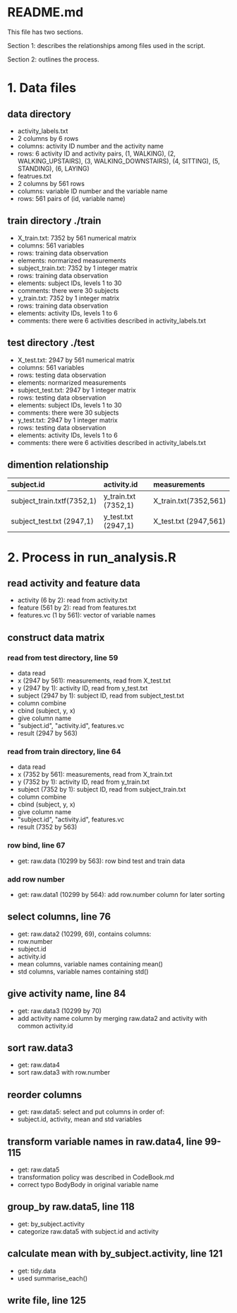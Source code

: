 README.md
=========
This file has two sections.

Section 1: describes the relationships among files used in the script.

Section 2: outlines the process.

# 1. Data files

## data directory

* activity_labels.txt
 * 2 columns by 6 rows
 * columns: activity ID number and the activity name
 * rows: 6 activity ID and activity pairs, (1, WALKING), (2, WALKING_UPSTAIRS), 
(3, WALKING_DOWNSTAIRS), (4, SITTING), (5, STANDING), (6, LAYING)
* featrues.txt
 * 2 columns by 561 rows
 * columns: variable ID number and the variable name
 * rows: 561 pairs of (id, variable name)

## train directory ./train

* X_train.txt: 7352 by 561 numerical matrix
 * columns: 561 variables
 * rows: training data observation
 * elements: normarized measurements
* subject_train.txt: 7352 by 1 integer matrix
 * rows: training data observation
 * elements: subject IDs, levels 1 to 30
 * comments: there were 30 subjects
* y_train.txt: 7352 by 1 integer matrix
 * rows: training data observation
 * elements: activity IDs, levels 1 to 6
 * comments: there were 6 activities described in activity_labels.txt

## test directory ./test 

* X_test.txt: 2947 by 561 numerical matrix
 * columns: 561 variables
 * rows: testing data observation
 * elements: normarized measurements
* subject_test.txt: 2947 by 1 integer matrix
 * rows: testing data observation
 * elements: subject IDs, levels 1 to 30
 * comments: there were 30 subjects
* y_test.txt: 2947 by 1 integer matrix
 * rows: testing data observation
 * elements: activity IDs, levels 1 to 6
 * comments: there were 6 activities described in activity_labels.txt

## dimention relationship
|subject.id                |activity.id         |measurements         |
|:-------------------------|:-------------------|:--------------------|
|subject_train.txtf(7352,1)|y_train.txt (7352,1)|X_train.txt(7352,561)|
|subject_test.txt (2947,1) |y_test.txt (2947,1) |X_test.txt (2947,561)|

# 2. Process in run_analysis.R

## read activity and feature data

+ activity (6 by 2): read from activity.txt
+ feature (561 by 2):  read from features.txt
+ features.vc (1 by 561): vector of variable names

## construct data matrix

### read from test directory, line 59
+ data read
 + x (2947 by 561): measurements, read from X_test.txt
 + y (2947 by 1): activity ID, read from y_test.txt
 + subject (2947 by 1): subject ID, read from subject_test.txt
+ column combine 
 + cbind (subject, y, x)
+ give column name
 + "subject.id", "activity.id", features.vc
+ result (2947 by 563)

### read from train directory, line 64
+ data read
 + x (7352 by 561): measurements, read from X_train.txt
 + y (7352 by 1): activity ID, read from y_train.txt
 + subject (7352 by 1): subject ID, read from subject_train.txt
+ column combine 
 + cbind (subject, y, x)
+ give column name
 + "subject.id", "activity.id", features.vc
+ result (7352 by 563)

### row bind, line 67
+ get: raw.data (10299 by 563): row bind test and train data

### add row number
+ get: raw.data1 (10299 by 564): add row.number column for later sorting

## select columns, line 76
+ get: raw.data2 (10299, 69), contains columns:
 + row.number
 + subject.id
 + activity.id
 + mean columns, variable names containing mean()
 + std columns, variable names containing std()

## give activity name, line 84
+ get: raw.data3 (10299 by 70)
 + add activity name column by merging raw.data2 and activity with common activity.id

## sort raw.data3
+ get: raw.data4
 + sort raw.data3 with row.number

## reorder columns
+ get: raw.data5: select and put columns in order of:
 + subject.id, activity, mean and std variables

## transform variable names in raw.data4, line 99-115
+ get: raw.data5
+ transformation policy was described in CodeBook.md
+ correct typo BodyBody in original variable name

## group_by raw.data5, line 118
- get: by_subject.activity
- categorize raw.data5 with subject.id and activity

## calculate mean with by_subject.activity, line 121
- get: tidy.data
- used summarise_each()

## write file, line 125